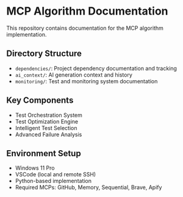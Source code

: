 # MCP Algorithm Documentation

This repository contains documentation for the MCP algorithm implementation.

## Directory Structure

- `dependencies/`: Project dependency documentation and tracking
- `ai_context/`: AI generation context and history
- `monitoring/`: Test and monitoring system documentation

## Key Components

- Test Orchestration System
- Test Optimization Engine
- Intelligent Test Selection
- Advanced Failure Analysis

## Environment Setup

- Windows 11 Pro
- VSCode (local and remote SSH)
- Python-based implementation
- Required MCPs: GitHub, Memory, Sequential, Brave, Apify